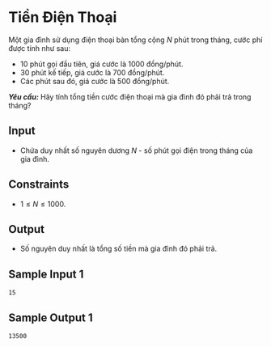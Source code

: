 # Tiền Điện Thoại

Một gia đình sử dụng điện thoại bàn tổng cộng $N$ phút trong tháng, cước phí được tính như sau:
- $10$ phút gọi đầu tiên, giá cước là $1000$ đồng/phút.
- $30$ phút kế tiếp, giá cước là $700$ đồng/phút.
- Các phút sau đó, giá cước là $500$ đồng/phút.

***Yêu cầu:*** Hãy tính tổng tiền cước điện thoại mà gia đình đó phải trả trong tháng?

## Input

- Chứa duy nhất số nguyên dương $N$ - số phút gọi điện trong tháng của gia đình.

## Constraints

- $1 \le N \le 1000$.

## Output

- Số nguyên duy nhất là tổng số tiền mà gia đình đó phải trả.

## Sample Input 1

```
15
```

## Sample Output 1

```
13500
```

